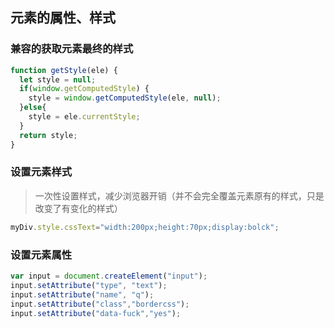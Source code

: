 ## 元素的属性、样式
### 兼容的获取元素最终的样式
```js
function getStyle(ele) {
  let style = null;
  if(window.getComputedStyle) {
    style = window.getComputedStyle(ele, null);
  }else{
    style = ele.currentStyle;
  }
  return style;
}
```

### 设置元素样式
> 一次性设置样式，减少浏览器开销（并不会完全覆盖元素原有的样式，只是改变了有变化的样式）

```js
myDiv.style.cssText="width:200px;height:70px;display:bolck";
```

### 设置元素属性
```js
var input = document.createElement("input");
input.setAttribute("type", "text");
input.setAttribute("name", "q");
input.setAttribute("class","bordercss");
input.setAttribute("data-fuck","yes");
```
